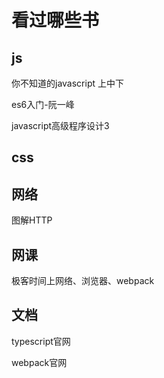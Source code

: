 # 看过哪些书

## js

你不知道的javascript 上中下

es6入门-阮一峰

javascript高级程序设计3

## css



## 网络

图解HTTP

## 网课

极客时间上网络、浏览器、webpack

## 文档

typescript官网

webpack官网

